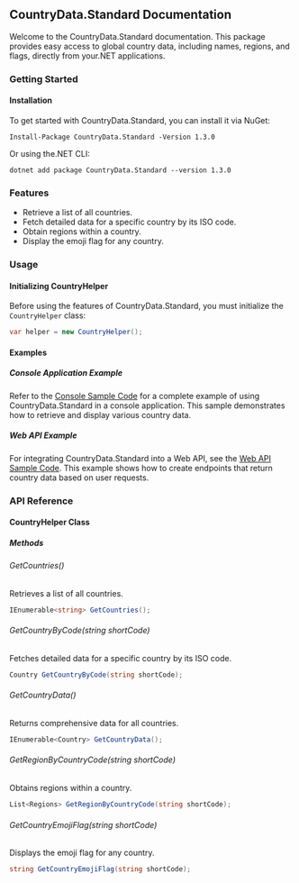 

## CountryData.Standard Documentation

Welcome to the CountryData.Standard documentation. This package provides easy access to global country data, including names, regions, and flags, directly from your.NET applications.

### Getting Started

#### Installation

To get started with CountryData.Standard, you can install it via NuGet:

```shell
Install-Package CountryData.Standard -Version 1.3.0
```

Or using the.NET CLI:

```shell
dotnet add package CountryData.Standard --version 1.3.0
```

### Features

- Retrieve a list of all countries.
- Fetch detailed data for a specific country by its ISO code.
- Obtain regions within a country.
- Display the emoji flag for any country.

### Usage

#### Initializing CountryHelper

Before using the features of CountryData.Standard, you must initialize the `CountryHelper` class:

```csharp
var helper = new CountryHelper();
```

#### Examples

##### Console Application Example

Refer to the [Console Sample Code](./sample/CountryData.Sample.Console/Program.cs) for a complete example of using CountryData.Standard in a console application. This sample demonstrates how to retrieve and display various country data.

##### Web API Example

For integrating CountryData.Standard into a Web API, see the [Web API Sample Code](./sample/CountryData.Sample.WebApi/Controllers/CountryController.cs). This example shows how to create endpoints that return country data based on user requests.

### API Reference

#### CountryHelper Class

##### Methods

###### GetCountries()

Retrieves a list of all countries.

```csharp
IEnumerable<string> GetCountries();
```

###### GetCountryByCode(string shortCode)

Fetches detailed data for a specific country by its ISO code.

```csharp
Country GetCountryByCode(string shortCode);
```

###### GetCountryData()

Returns comprehensive data for all countries.

```csharp
IEnumerable<Country> GetCountryData();
```

###### GetRegionByCountryCode(string shortCode)

Obtains regions within a country.

```csharp
List<Regions> GetRegionByCountryCode(string shortCode);
```

###### GetCountryEmojiFlag(string shortCode)

Displays the emoji flag for any country.

```csharp
string GetCountryEmojiFlag(string shortCode);
```

